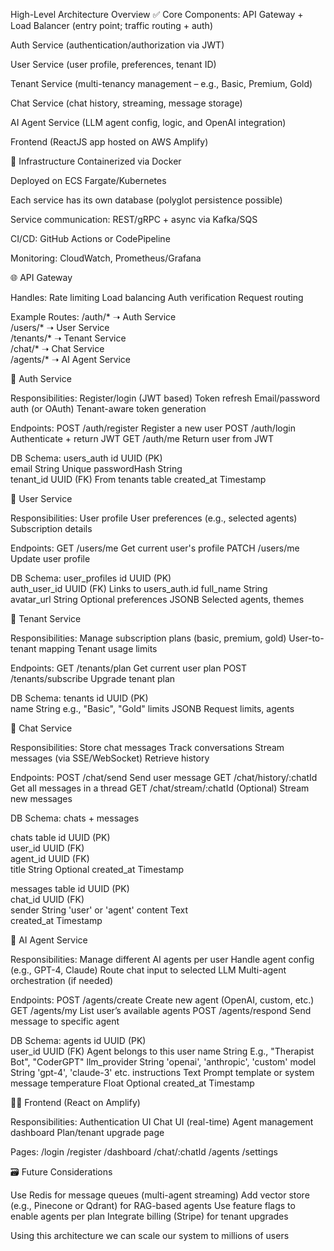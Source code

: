 High-Level Architecture Overview
✅ Core Components:
API Gateway + Load Balancer (entry point; traffic routing + auth)

Auth Service (authentication/authorization via JWT)

User Service (user profile, preferences, tenant ID)

Tenant Service (multi-tenancy management – e.g., Basic, Premium, Gold)

Chat Service (chat history, streaming, message storage)

AI Agent Service (LLM agent config, logic, and OpenAI integration)

Frontend (ReactJS app hosted on AWS Amplify)

🧱 Infrastructure
Containerized via Docker

Deployed on ECS Fargate/Kubernetes

Each service has its own database (polyglot persistence possible)

Service communication: REST/gRPC + async via Kafka/SQS

CI/CD: GitHub Actions or CodePipeline

Monitoring: CloudWatch, Prometheus/Grafana

🌐 API Gateway

Handles:
Rate limiting
Load balancing
Auth verification
Request routing

Example Routes:
/auth/* ➝ Auth Service  
/users/* ➝ User Service  
/tenants/* ➝ Tenant Service  
/chat/* ➝ Chat Service  
/agents/* ➝ AI Agent Service  

🔐 Auth Service

Responsibilities:
Register/login (JWT based)
Token refresh
Email/password auth (or OAuth)
Tenant-aware token generation

Endpoints:
POST /auth/register	Register a new user
POST /auth/login	Authenticate + return JWT
GET	/auth/me	Return user from JWT

DB Schema: users_auth
id	UUID (PK)	
email	String	Unique
passwordHash	String	
tenant_id	UUID (FK)	From tenants table
created_at	Timestamp	

👤 User Service

Responsibilities:
User profile
User preferences (e.g., selected agents)
Subscription details

Endpoints:
GET	/users/me	Get current user's profile
PATCH	/users/me	Update user profile

DB Schema: user_profiles
id	UUID (PK)	
auth_user_id	UUID (FK)	Links to users_auth.id
full_name	String	
avatar_url	String	Optional
preferences	JSONB	Selected agents, themes

🏢 Tenant Service

Responsibilities:
Manage subscription plans (basic, premium, gold)
User-to-tenant mapping
Tenant usage limits

Endpoints:
GET	/tenants/plan	Get current user plan
POST	/tenants/subscribe	Upgrade tenant plan

DB Schema: tenants
id	UUID (PK)	
name	String	e.g., "Basic", "Gold"
limits	JSONB	Request limits, agents

💬 Chat Service

Responsibilities:
Store chat messages
Track conversations
Stream messages (via SSE/WebSocket)
Retrieve history

Endpoints:
POST	/chat/send	Send user message
GET	/chat/history/:chatId	Get all messages in a thread
GET	/chat/stream/:chatId	(Optional) Stream new messages


DB Schema: chats + messages

chats table
id	UUID (PK)	
user_id	UUID (FK)	
agent_id	UUID (FK)	
title	String	Optional
created_at	Timestamp	

messages table
id	UUID (PK)	
chat_id	UUID (FK)	
sender	String	'user' or 'agent'
content	Text	
created_at	Timestamp

🤖 AI Agent Service

Responsibilities:
Manage different AI agents per user
Handle agent config (e.g., GPT-4, Claude)
Route chat input to selected LLM
Multi-agent orchestration (if needed)

Endpoints:
POST	/agents/create	Create new agent (OpenAI, custom, etc.)
GET	/agents/my	List user’s available agents
POST	/agents/respond	Send message to specific agent


DB Schema: agents
id	UUID (PK)	
user_id	UUID (FK)	Agent belongs to this user
name	String	E.g., "Therapist Bot", "CoderGPT"
llm_provider	String	'openai', 'anthropic', 'custom'
model	String	'gpt-4', 'claude-3' etc.
instructions	Text	Prompt template or system message
temperature	Float	Optional
created_at	Timestamp


🧑‍🎨 Frontend (React on Amplify)

Responsibilities:
Authentication UI
Chat UI (real-time)
Agent management dashboard
Plan/tenant upgrade page

Pages:
/login
/register
/dashboard
/chat/:chatId
/agents
/settings


🗃️ Future Considerations

Use Redis for message queues (multi-agent streaming)
Add vector store (e.g., Pinecone or Qdrant) for RAG-based agents
Use feature flags to enable agents per plan
Integrate billing (Stripe) for tenant upgrades



Using this architecture we can scale our system to millions of users


